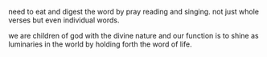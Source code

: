 need to eat and digest the word by pray reading and singing. not just whole verses but
even individual words.

we are children of god with the divine nature and our function is to shine
as luminaries in the world by holding forth the word of life.
